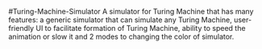#Turing-Machine-Simulator
A simulator for Turing Machine that has many features: a generic simulator that can simulate any Turing Machine, user-friendly UI to facilitate formation of Turing Machine, ability to speed the animation or slow it and 2 modes to changing the color of simulator.
